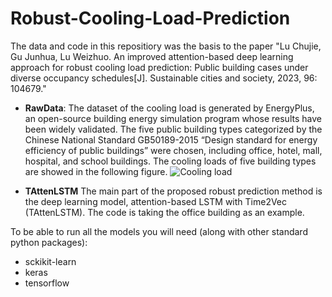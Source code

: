 # Robust-Cooling-Load-Prediction
The data and code in this repositiory was the basis to the paper "Lu Chujie, Gu Junhua, Lu Weizhuo. An improved attention-based deep learning approach for robust cooling load prediction: Public building cases under diverse occupancy schedules[J]. Sustainable cities and society, 2023, 96: 104679."

* **RawData**:
  The dataset of the cooling load is generated by EnergyPlus, an open-source building energy simulation program whose results have been widely validated. The five public building types categorized by the Chinese National Standard GB50189-2015 “Design standard for energy efficiency of public buildings” were chosen, including office, hotel, mall, hospital, and school buildings. The cooling loads of five building types are showed in the following figure.
  ![Cooling load](https://github.com/user-attachments/assets/750f6db9-db3f-44aa-8cc6-716a485f056e)

* **TAttenLSTM**
  The main part of the proposed robust prediction method is the deep learning model, attention-based LSTM with Time2Vec (TAttenLSTM). The code is taking the office building as an example.

To be able to run all the models you will need (along with other standard python packages):
  * sckikit-learn
  * keras
  * tensorflow
